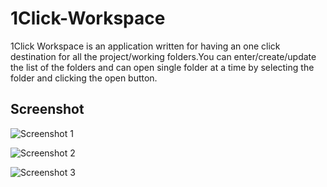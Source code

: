 1Click-Workspace
=================

1Click Workspace is an application written for having an one click destination for all the project/working folders.You can enter/create/update the list of the folders and can open single folder at a time by selecting the folder and clicking the open button.

Screenshot
----------

![Screenshot 1](http://s6.postimg.org/kbg05e5ld/pic1.png "Screenshot1")

![Screenshot 2](http://s6.postimg.org/mhaazw91t/pic2.png "Screenshot2")

![Screenshot 3](http://s6.postimg.org/qb3r91qdt/pic3.png "Screenshot3")

